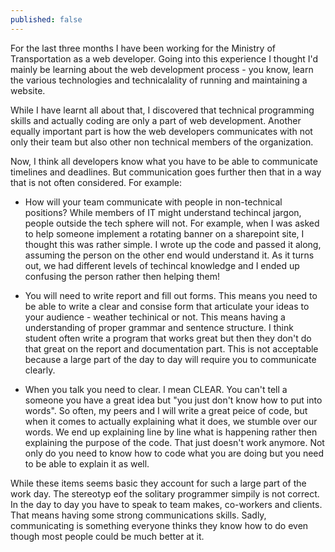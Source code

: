 ```yaml
---
published: false
---
```

For the last three months I have been working for the Ministry of Transportation as a web developer. Going into this experience I thought I'd mainly be learning about the web development process - you know, learn the various technologies and technicalality of running and maintaining a website.

While I have learnt all about that, I discovered that technical programming skills and actually coding are only a part of web development. Another equally important part is how the web developers communicates with not only their team but also other non technical members of the organization. 

Now, I think all developers know what you have to be able to communicate timelines and deadlines. But communication goes further then that in a way that is not often considered. For example:
- How will your team communicate with people in non-technical positions? While members of IT might understand techincal jargon, people outside the tech sphere will not. For example, when I was asked to help someone implement a rotating banner on a sharepoint site, I thought this was rather simple. I wrote up the code and passed it along, assuming the person on the other end would understand it. As it turns out, we had different levels of techincal knowledge and I ended up confusing the person rather then helping them!

- You will need to write report and fill out forms. This means you need to be able to write a clear and consise form that articulate your ideas to your audience - weather techinical or not. This means having a understanding of proper grammar and sentence structure. I think student often write a program that works great but then they don't do that great on the report and documentation part. This is not acceptable because a large part of the day to day will require you to communicate clearly. 

- When you talk you need to clear. I mean CLEAR. You can't tell a someone you have a great idea but "you just don't know how to put into words". So often, my peers and I will write a great peice of code, but when it comes to actually explaining what it does, we stumble over our words. We end up explaining line by line what is happening rather then explaining the purpose of the code. That just doesn't work anymore. Not only do you need to know how to code what you are doing but you need to be able to explain it as well. 

While these items seems basic they account for such a large part of the work day. The stereotyp eof the solitary programmer simpily is not correct. In the day to day you have to speak to team makes, co-workers and clients. That means having some strong communications skills. Sadly, communicating is something everyone thinks they know how to do even though most people could be much better at it. 